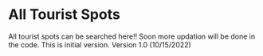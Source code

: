 # All Tourist Spots
All tourist spots can be searched here!!
Soon more updation will be done in the code.
This is initial version. Version 1.0 (10/15/2022)
